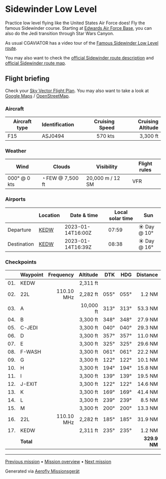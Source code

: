 # Sidewinder Low Level

Practice low level flying like the United States Air Force does! Fly the famous Sidewinder course. Starting at [Edwards Air Force Base](https://www.edwards.af.mil/), you can also do the Jedi transition through Star Wars Canyon.

As usual CGAVIATOR has a video tour of the [Famous Sidewinder Low Level route](https://www.youtube.com/watch?v=9vBqxE8UPO8).

You may also want to check the [official Sidewinder route description](https://www.edwards.af.mil/Portals/50/documents/R2508/Sidewinder%20SOP%20Rev%203%2004%20Mar%2020.pdf?ver=2020-03-12-165248-937) and [official Sidewinder route map](https://www.edwards.af.mil/Portals/50/documents/flight_safety/AFD-080619-069.pdf?ver=2016-06-23-153415-563).

## Flight briefing

Check your [Sky Vector Flight Plan](https://skyvector.com/?ll=34.91821934264146,-117.89067089814424&chart=301&zoom=3&fpl=N0570A033%20KEDW%203539N11829W%203607N11829W%203625N11801W%203636N11759W%203703N11813W%203709N11746W%203702N11737W%203648N11746W%203631N11734W%203621N11721W%203539N11722W%203537N11732W%203525N11740W%20KEDW). You may also want to take a look at [Google Maps](https://www.google.com/maps/@?api=1&map_action=map&center=36.03054444444443,-117.91825&zoom=6&basemap=terrain) / [OpenStreetMap](https://www.openstreetmap.org/#map=6/36.03054444444443/-117.91825).

### Aircraft

| Aircraft type | Identification | Cruising Speed | Cruising Altitude |
| ------------- | -------------- | -------------: | ----------------: |
| F15           | ASJ0494        |        570 kts |          3,300 ft |

### Weather

| Wind         | Clouds           | Visibility       | Flight rules |
| ------------ | ---------------- | ---------------- | ------------ |
| 000° @ 0 kts | ◔ FEW @ 7,500 ft | 20,000 m / 12 SM | VFR          |

### Airports

|             | Location                                   | Date & time       | Local solar time | Sun         |
| ----------- | ------------------------------------------ | ----------------- | ---------------- | ----------- |
| Departure   | [KEDW](https://skyvector.com/airport/KEDW) | 2023-01-14T16:00Z | 07:59            | ☀ Day @ 10° |
| Destination | [KEDW](https://skyvector.com/airport/KEDW) | 2023-01-14T16:39Z | 08:38            | ☀ Day @ 16° |

### Checkpoints

|     | Waypoint  |  Frequency |  Altitude |  DTK |  HDG |     Distance |       ETE |
| :-: | --------- | ---------: | --------: | ---: | ---: | -----------: | --------: |
| 01. | KEDW      |            |  2,311 ft |      |      |              |           |
| 02. | 22L       | 110.10 MHz |  2,282 ft | 055° | 055° |       1.2 NM |     02:29 |
| 03. | A         |            | 10,000 ft | 313° | 313° |      53.3 NM |     05:37 |
| 04. | B         |            |  3,300 ft | 348° | 348° |      27.9 NM |     02:57 |
| 05. | C-JEDI    |            |  3,300 ft | 040° | 040° |      29.3 NM |     03:06 |
| 06. | D         |            |  3,300 ft | 357° | 357° |      11.0 NM |     01:10 |
| 07. | E         |            |  3,300 ft | 325° | 325° |      29.6 NM |     03:07 |
| 08. | F-WASH    |            |  3,300 ft | 061° | 061° |      22.2 NM |     02:20 |
| 09. | G         |            |  3,300 ft | 122° | 122° |      10.1 NM |     01:04 |
| 10. | H         |            |  3,300 ft | 194° | 194° |      15.8 NM |     01:40 |
| 11. | I         |            |  3,300 ft | 139° | 139° |      19.5 NM |     02:04 |
| 12. | J-EXIT    |            |  3,300 ft | 122° | 122° |      14.6 NM |     01:33 |
| 13. | K         |            |  3,300 ft | 169° | 169° |      41.4 NM |     04:22 |
| 14. | L         |            |  3,300 ft | 239° | 239° |       8.5 NM |     00:54 |
| 15. | M         |            |  3,300 ft | 200° | 200° |      13.3 NM |     01:24 |
| 16. | 22L       | 110.10 MHz |  2,282 ft | 185° | 185° |      31.9 NM |     03:22 |
| 17. | KEDW      |            |  2,311 ft | 235° | 235° |       1.2 NM |     02:29 |
|     | **Total** |            |           |      |      | **329.9 NM** | **39:32** |

---

[Previous mission](./Mach_Loop_from_the_Sea.md) • [Mission overview](./README.md) • [Next mission](./Star_Wars_Canyon.md)

Generated via [Aerofly Missionsgerät](https://github.com/fboes/aerofly-missions)
